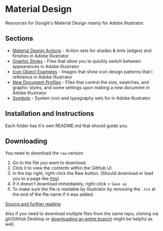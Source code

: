 # Material Design
Resources for Google's Material Design mainly for Adobe Illustrator.

## Sections
- [Material Design Actions](./Actions) - Action sets for shades & tints (edges) and finishes in Adobe Illustrator
- [Graphic Styles](./Graphic%20Styles) - Files that allow you to quickly switch between appearances in Adobe Illustrator
- [Icon Object Examples](./Icon%20Object%20Examples) - Images that show icon design patterns that I reference in Adobe Illustrator
- [New Document Profiles](./New%20Document%20Profiles) - Files that control the size, swatches, and graphic styles, and some settings upon making a new document in Adobe Illustrator
- [Symbols](./Symbols) - System icon and typography sets for in Adobe Illustrator

## Installation and Instructions
Each folder has it's own README.md that should guide you.

## Downloading
You need to download the `raw` version.

1. Go to the file you want to download.
2. Click it to view the contents within the GitHub UI.
3. In the top right, right-click the Raw button. (Should download or lead you to a page like [this](./master/Actions/Shades.aia))
4. If it doesn't download immediately, right-click > `Save as`
5. To make sure the file is readable by Illustrator by removing the `.txt` at the end of the file name if it was added.

[Source and further reading](https://stackoverflow.com/a/13593430/2758250)

Also if you need to download multiple files from the same repo, cloning via git/GitHub Desktop or [downloading an entire branch](./archive/master.zip) might be helpful as well.

